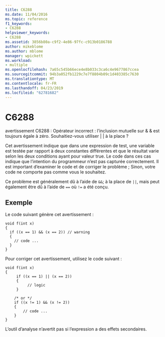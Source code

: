```yaml
---
title: C6288
ms.date: 11/04/2016
ms.topic: reference
f1_keywords:
- C6288
helpviewer_keywords:
- C6288
ms.assetid: 3856b80a-c9f2-4e86-97fc-c913b0186788
author: mikeblome
ms.author: mblome
manager: wpickett
ms.workload:
- multiple
ms.openlocfilehash: 7a65c545b66ece4e8b033c3ca6c4e9677867ccea
ms.sourcegitcommit: 94b3a052fb1229c7e7f8804b09c1d403385c7630
ms.translationtype: MT
ms.contentlocale: fr-FR
ms.lasthandoff: 04/23/2019
ms.locfileid: "62781682"
---
```

# <a name="c6288"></a>C6288
avertissement C6288 : Opérateur incorrect : l’inclusion mutuelle sur & & est toujours égale à zéro. Souhaitiez-vous utiliser &#124; &#124; à la place ?

 Cet avertissement indique que dans une expression de test, une variable est testée par rapport à deux constantes différentes et que le résultat varie selon les deux conditions ayant pour valeur true. Le code dans ces cas indique que l’intention du programmeur n’est pas capturée correctement. Il est important d’examiner le code et de corriger le problème ; Sinon, votre code ne comporte pas comme vous le souhaitez.

 Ce problème est généralement dû à l’aide de `&&`; à la place de `||`, mais peut également être dû à l’aide de `==` où `!=` a été conçu.

## <a name="example"></a>Exemple
 Le code suivant génère cet avertissement :

```
void f(int x)
{
  if ((x == 1) && (x == 2)) // warning
  {
    // code ...
  }
}
```

 Pour corriger cet avertissement, utilisez le code suivant :

```
void f(int x)
{
     if ((x == 1) || (x == 2))
     {
          // logic
     }

    /* or */
    if ((x != 1) && (x != 2))
    {
        // code ...
    }
}
```

 L’outil d’analyse n’avertit pas si l’expression a des effets secondaires.